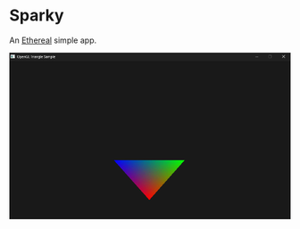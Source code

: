 # Sparky

An [Ethereal](https://github.com/ghostnear/ethereal) simple app.

![Sample](.github/images/sample.png)